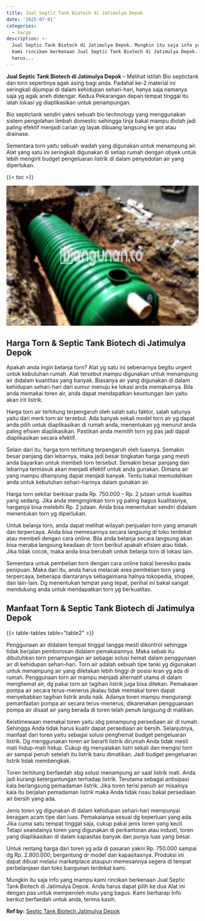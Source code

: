 ```yaml
---
title: Jual Septic Tank Biotech di Jatimulya Depok
date: '2025-07-01'
categories:
  - harga
description: >-
  Jual Septic Tank Biotech di Jatimulya Depok. Mungkin itu saja info yang mampu
  kami rincikan berkenaan Jual Septic Tank Biotech di Jatimulya Depok. Anda
  harus...
---
```


**Jual Septic Tank Biotech di Jatimulya Depok** – Melihat istilah Bio septictank dan torn sepertinya agak asing bagi anda. Padahal ke-2 material ini seringkali dijumpai di dalam kehidupan sehari-hari, hanya saja namanya saja yg agak aneh didengar. Kedua Pekarangan depan tempat tinggal itu ialah lokasi yg diaplikasikan untuk penampungan.

Bio septictank sendiri yakni sebuah bio technology yang menggunakan sistem pengolahan limbah domestic sehingga tinja bakal mampu diolah jadi paling efektif menjadi carian yg layak dibuang langsung ke got atau drainase.

Sementara torn yaitu sebuah wadah yang digunakan untuk menampung air. Alat yang satu ini seringkali digunakan di setiap rumah dengan obyek untuk lebih mengirit budget pengeluaran listrik di dalam penyedotan air yang diperlukan.

{{< toc >}}

![Jual Septic Tank Biotech di Jatimulya Depok](/images/jual-bio-septictank-45.png)

## Harga Torn & Septic Tank Biotech di Jatimulya Depok

Apakah anda ingin belanja torn? Alat yg satu ini sebenarnya begitu urgent untuk kebutuhan rumah. Alat tersebut mampu digunakan untuk menampung air didalam kuantitas yang banyak. Biasanya air yang digunakan di dalam kehidupan sehari-hari dari sumur menuju ke lokasi anda memakainya. Bila anda memakai toren air, anda dapat mendapatkan keuntungan lain yaitu akan irit listrik.

Harga torn air terhitung terpengaruh oleh salah satu faktor, salah satunya yaitu dari merk torn air tersebut. Ada banyak sekali model torn air yg dapat anda pilih untuk diaplikasikan di rumah anda, menentukan yg menurut anda paling efisien diaplikasikan. Pastikan anda memilih torn yg pas jadi dapat diaplikasikan secara efektif.

Selain dari itu, harga torn terhitung terpengaruh oleh luasnya. Semakin besar panjang dan lebarnya, maka jadi besar tingkatan harga yang mesti anda bayarkan untuk membeli torn tersebut. Semakin besar panjang dan lebarnya termasuk akan menjadi efektif untuk anda gunakan. Dimana air yang mampu ditampung dapat menjadi banyak. Tentu bakal memudahkan anda untuk kebutuhan sehari-harinya dalam gunakan air.

Harga torn sekitar berkisar pada Rp. 750.000 – Rp. 2 jutaan untuk kualitas yang sedang. Jika anda menginginkan torn yg paling bagus kualitasnya, harganya bisa melebihi Rp. 2 jutaan. Anda bisa menentukan sendiri didalam menentukan torn yg diperlukan.

Untuk belanja torn, anda dapat melihat wilayah penjualan torn yang amanah dan terpercaya. Anda bisa memesannya secara langsung di toko terdekat atau membeli dengan cara online. Bila anda belanja secara langsung akan bisa meraba langsung keadaan dr torn berikut apakah efisien atau tidak. Jika tidak cocok, maka anda bisa berubah untuk belanja torn di lokasi lain.

Sementara untuk pembelian torn dengan cara online bakal beresiko pada penipuan. Maka dari itu, anda harus melacak area pembelian torn yang terpercaya, beberapa diantaranya sebagaimana halnya tokopedia, shopee, dan lain-lain. Dg menentukan tempat yang tepat, perihal ini bakal sangat mendukung anda untuk mendapatkan torn yg berkualitas.

## Manfaat Torn & Septic Tank Biotech di Jatimulya Depok

{{< table-tables table="table2" >}}

Penggunaan air didalam tempat tinggal tangga mesti dikontrol sehingga tidak berjalan pemborosan didalam pemakaiannya. Maka sebab itu dibutuhkan torn penampungan air sebagai solusi hemat dalam penggunaan air di kehidupan sehari-hari. Torn air adalah sebuah tipe tanki yg digunakan untuk menampung air yang diletakan lebih tinggi dr posisi kran yg ada di rumah. Penggunaan torn air mampu menjadi alternatif utama di dalam menghemat air, dg pakai torn air tagihan listrik juga bisa ditekan. Pemakaian pompa air secara terus-menerus jikalau tidak memakai toren dapat menyebabkan tagihan listrik anda naik. Adanya toren mampu mengurangi pemanfaatan pompa air secara terus-menerus, dikarenakan pengguanaan pompa air disaat air yang berada di toren telah penuh langsung di matikan.

Keistimewaan memakai toren yaitu sbg penampung persediaan air di rumah. Sehingga Anda tidak harus kuatir dapat persediaan air bersih. Selanjutnya, manfaat dari toren yaitu sebagai solusi penghemat budget pengeluaran listrik. Dg menggunakan toren air berarti listrik dirumah Anda tidak mesti mati hidup-mati hidup. Cukup dg menyalakan listri sekali dan mengisi torn air sampai penuh setelah itu listrik baru dimatikan. Jadi budget pengeluaran listrik tidak membengkak.

Toren terhitung berfaedah sbg solusi menampung air saat listrik mati. Anda jadi kurangi ketergantungan terhadap listrik. Terutama sebagai antisipasi kala berlangsung pemadaman listrik. Jika toren terisi penuh air misalnya kala itu berjalan pemadaman listrik maka Anda tidak risau bakal persediaan air bersih yang ada.

Jenis toren yg digunakan di dalam kehidupan sehari-hari mempunyai beragam acam tipe dan luas. Pemakaianya sesuai dg keperluan yang ada. Jika cuma satu tempat tinggal saja, cukup pakai jenis toren yang kecil. Tetapi seandainya toren yang digunakan di perkantoran atau industi, toren yang diaplikasikan di dalam kapasitas banyak dan punya luas yang besar.

Untuk rentang harga dari toren yg ada di pasaran yakni Rp. 750.000 sampai dg Rp. 2.800.000, bergantung dr model dan kapasitasnya. Produksi ini dapat dibuat melalui marketplace ataupun memesannya segera di tempat perbelanjaan dan toko bangunan terdekat kami.

Mungkin itu saja info yang mampu kami rincikan berkenaan Jual Septic Tank Biotech di Jatimulya Depok. Anda harus dapat pilih ke dua Alat ini dengan pas untuk memperoleh mutu yang bagus. Kami berharap Info berikut berfaedah untuk anda, terima kasih.

**Ref by:** [Septic Tank Biotech Jatimulya Depok](https://id.wikipedia.org/wiki/Septic)

